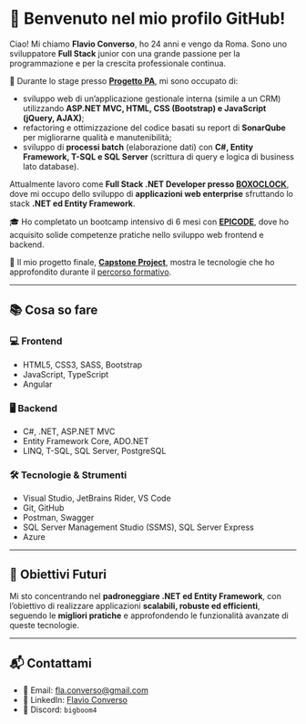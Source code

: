 # 👋 Benvenuto nel mio profilo GitHub!

Ciao! Mi chiamo **Flavio Converso**, ho 24 anni e vengo da Roma. Sono uno sviluppatore **Full Stack** junior con una grande passione per la programmazione e per la crescita professionale continua.

💼 Durante lo stage presso **[Progetto PA](https://www.progettopa.it/)**, mi sono occupato di:  
- sviluppo web di un’applicazione gestionale interna (simile a un CRM) utilizzando **ASP.NET MVC, HTML, CSS (Bootstrap) e JavaScript (jQuery, AJAX)**;  
- refactoring e ottimizzazione del codice basati su report di **SonarQube** per migliorarne qualità e manutenibilità;  
- sviluppo di **processi batch** (elaborazione dati) con **C#, Entity Framework, T-SQL e SQL Server** (scrittura di query e logica di business lato database).  

Attualmente lavoro come **Full Stack .NET Developer presso [BOXOCLOCK](https://boxoclock.it/)**, dove mi occupo dello sviluppo di **applicazioni web enterprise** sfruttando lo stack **.NET ed Entity Framework**.

🎓 Ho completato un bootcamp intensivo di 6 mesi con **[EPICODE](https://epicode.com/it/)**, dove ho acquisito solide competenze pratiche nello sviluppo web frontend e backend.

🚀 Il mio progetto finale, **[Capstone Project](https://github.com/Flavio-Converso/capstone-project)**, mostra le tecnologie che ho approfondito durante il [percorso formativo](https://github.com/Flavio-Converso/BOOTCAMP_EPICODE).

---

## 📚 Cosa so fare

### 💻 Frontend
- HTML5, CSS3, SASS, Bootstrap
- JavaScript, TypeScript
- Angular

### 🖥 Backend
- C#, .NET, ASP.NET MVC
- Entity Framework Core, ADO.NET
- LINQ, T-SQL, SQL Server, PostgreSQL

### 🛠 Tecnologie & Strumenti
- Visual Studio, JetBrains Rider, VS Code  
- Git, GitHub  
- Postman, Swagger  
- SQL Server Management Studio (SSMS), SQL Server Express  
- Azure

---

## 🎯 Obiettivi Futuri

Mi sto concentrando nel **padroneggiare .NET ed Entity Framework**, con l’obiettivo di realizzare applicazioni **scalabili, robuste ed efficienti**, seguendo le **migliori pratiche** e approfondendo le funzionalità avanzate di queste tecnologie.

---

## 📬 Contattami

- 📧 Email: [fla.converso@gmail.com](mailto:fla.converso@gmail.com)  
- 💼 LinkedIn: [Flavio Converso](https://www.linkedin.com/in/flavioconverso-fs/)  
- 💬 Discord: `bigboom4`
